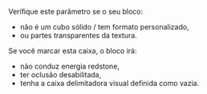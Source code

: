 Verifique este parâmetro se o seu bloco:

* não é um cubo sólido / tem formato personalizado,
* ou partes transparentes da textura.

Se você marcar esta caixa, o bloco irá:

* não conduz energia redstone,
* ter oclusão desabilitada,
* tenha a caixa delimitadora visual definida como vazia.